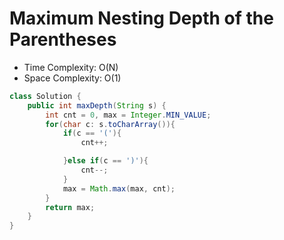 # Maximum Nesting Depth of the Parentheses

- Time Complexity: O(N)
- Space Complexity: O(1)

```java
class Solution {
    public int maxDepth(String s) {
        int cnt = 0, max = Integer.MIN_VALUE;
        for(char c: s.toCharArray()){
            if(c == '('){
                cnt++;

            }else if(c == ')'){
                cnt--;
            }
            max = Math.max(max, cnt);
        }
        return max;
    }
}
```
